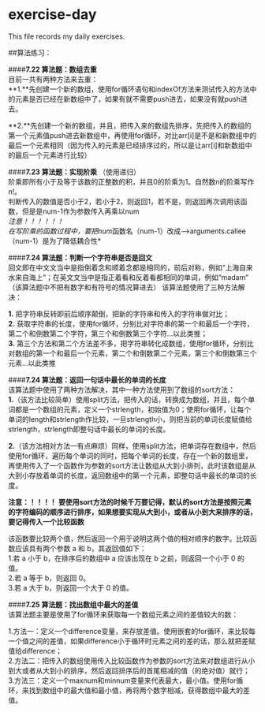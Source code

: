 # exercise-day
This file records my daily exercises.

##算法练习：

####**7.22 算法题：数组去重**  
目前一共有两种方法来去重：  
**1.**先创建一个新的数组，使用for循环语句和indexOf方法来测试传入的方法中的元素是否已经在新数组中了，如果有就不需要push进去，如果没有就push进去。  

**2.**先创建一个新的数组，并且，把传入来的数组先排序，先把传入的数组的第一个元素值push进去新数组中，再使用for循环，对比arr[i]是不是和新数组中的最后一个元素相同（因为传入的元素是已经排序过的，所以是让arr[i]和新数组中的最后一个元素进行比较）


####**7.23 算法题：实现阶乘** （使用递归）  
阶乘即所有小于及等于该数的正整数的积，并且0的阶乘为1。自然数n的阶乘写作n!。  
判断传入的数值是否小于2，若小于2，则返回1，若不是，则返回再次调用该函数，但是是num-1作为参数传入再乘以num  
*注意！！！！！！*  
*在写阶乘的函数过程中，要把num*函数名（num-1）改成——>arguments.callee（num-1）是为了降低耦合性*  

####**7.24 算法题：判断一个字符串是否是回文**  
回文即在中文文当中是指倒着念和顺着念都是相同的，前后对称，例如“上海自来水来自海上”；在英文文当中是指正着看和反着看都相同的单词，例如“madam”  （该算法题中不把有数字和有符号的情况算进去）
该算法题使用了三种方法解决：    

**1.**  把字符串反转即前后顺序颠倒，把新的字符串和传入的字符串做对比；  
**2.**  获取字符串的长度，使用for循环，分别比对字符串的第一个和最后一个字符，第二个和倒数第二个字符，第三个和倒数第三个字符...以此类推；  
**3.**  第三个方法和第二个方法差不多，把字符串转化成数组，使用for循环，分别比对数组的第一个和最后一个元素，第二个和倒数第二个元素，第三个和倒数第三个元素...以此类推    

####**7.24 算法题：返回一句话中最长的单词的长度**    
该算法题中使用了两种方法解决，其中一种方法使用到了数组的sort方法：  
**1.**（该方法比较简单）使用split方法，把传入的话，转换成为数组，并且，每个单词都是一个数组的元素，定义一个strlength，初始值为0；使用for循环，让每个单词的length和strlength作比较，一旦strlength小，则把当前的单词长度赋值给strlength，strlength即整句话中最长的单词的长度。  

**2.**（该方法相对方法一有点麻烦）同样，使用split方法，把单词存在数组中，然后使用for循环，遍历每个单词的同时，把每个单词的长度，存在一个新的数组里，再使用传入了一个函数作为参数的sort方法让数组从大到小排列，此时该数组是从大到小存放着单词的长度，返回数组中的第一个元素，即整句话中最长的单词的长度。    

**注意：！！！！** 
**要使用sort方法的时候千万要记得，默认的sort方法是按照元素的字符编码的顺序进行排序，如果想要实现从大到小，或者从小到大来排序的话，要记得传入一个比较函数**  

该函数要比较两个值，然后返回一个用于说明这两个值的相对顺序的数字。比较函数应该具有两个参数 a 和 b，其返回值如下：  
1.若 a 小于 b，在排序后的数组中 a 应该出现在 b 之前，则返回一个小于 0 的值。  
2.若 a 等于 b，则返回 0。  
3.若 a 大于 b，则返回一个大于 0 的值。  



####**7.25 算法题：找出数组中最大的差值**    
该算法题主要是使用了for循环来获取每一个数组元素之间的差值较大的数：    

1.方法一：定义一个difference变量，来存放差值。使用嵌套的for循环，来比较每一个值之间的差值，如果difference小于循环时元素之间的差的话，那么就把差赋值给difference；  
2.方法二：把传入的数组使用传入比较函数作为参数的sort方法来对数组进行从小到大或者从大到小的排序，然后返回排序后的首尾相减的值（的绝对值）就行；  
3.方法三：定义一个maxnum和minnum变量来代表最大，最小值。使用for循环，来找到数组中的最大值和最小值，再将两个数字相减，获得数组中最大的差值。  

  



